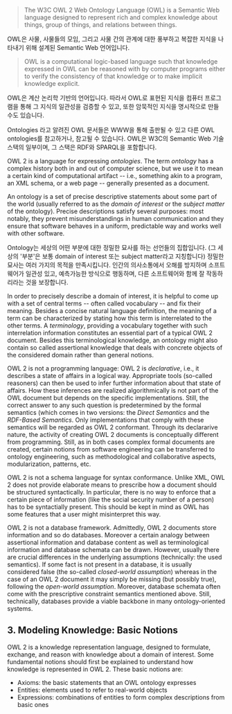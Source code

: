 > The W3C OWL 2 Web Ontology Language (OWL) is a Semantic Web language designed
> to represent rich and complex knowledge about things, group of things, and
> relations between things. 

OWL은 사물, 사물들의 모임, 그리고 사물 간의 관계에 대한 풍부하고 복잡한 지식을
나타내기 위해 설계된 Semantic Web 언어입니다. 

> OWL is a computational logic-based language such that knowledge expressed in
> OWL can be reasoned with by computer programs either to verify the consistency
> of that knowledge or to make implicit knowledge explicit. 

OWL은 계산 논리학 기반의 언어입니다. 따라서 OWL로 표현된 지식을 컴퓨터
프로그램을 통해 그 지식의 일관성을 검증할 수 있고, 또한 암묵적인 지식을
명시적으로 만들 수도 있습니다.

Ontologies 라고 알려진 OWL 문서들은 WWW을 통해 출판될 수 있고 다른 OWL
ontologies를 참고하거나, 참고될 수 있습니다. OWL은 W3C의 Semantic Web 기술
스택의 일부이며, 그 스택은 RDF와 SPARQL을 포함합니다. 

OWL 2 is a language for expressing *ontologies*. The term *ontology* has a
complex history both in and out of computer science, but we use it to mean a
certain kind of computational artifact -- i.e., something akin to a program, an
XML schema, or a web page -- generally presented as a document.

An ontology is a set of precise descriptive statements about some part of the
world (usually referred to as the *domain of interest* or the *subject matter*
of the ontology). Precise descriptions satisfy several purposes: most notably,
they prevent misunderstandings in human communication and they ensure that
software behaves in a uniform, predictable way and works well with other
software. 

Ontology는 세상의 어떤 부분에 대한 정밀한 묘사를 하는 선언들의 집합입니다. 
(그 세상의 '부분'은 보통 domain of interest 또는 subject matter라고 지칭합니다)
정밀한 묘사는 여러 가지의 목적을 만족시킵니다. 인간의 의사소통에서 오해를
방지하며 소프트웨어가 일관성 있고, 예측가능한 방식으로 행동하며, 다른
소프트웨어와 함께 잘 작동하리라는 것을 보장합니다. 

In order to precisely describe a domain of interest, it is helpful to come up
with a set of central terms -- often called vocabulary -- and fix their
meaning. Besides a concise natural language definition, the meaning of a term
can be characterized by stating how this term is interrelated to the other
terms. A *terminology*, providing a vocabulary together with such interrelation
information constitutes an essential part of a typical OWL 2 document. Besides
this terminological knowledge, an ontology might also contain so called
assertional knowledge that deals with concrete objects of the considered domain
rather than general notions.

OWL 2 is not a programming language: OWL 2 is *declarative*, i.e., it describes
a state of affairs in a logical way. Appropriate tools (so-called reasoners)
can then be used to infer further information about that state of affairs. How
these inferences are realized algorithmically is not part of the OWL document
but depends on the specific implementations. Still, the correct answer to any
such question is predetermined by the formal semantics (which comes in two
versions: the *Direct Semantics* and the *RDF-Based Semantics*. 
Only implementations that comply with these semantics will be regarded as OWL 2
conformant. Through its declararive nature, the activity of creating OWL 2
documents is conceptually different from programming. Still, as in both cases
complex formal documents are created, certain notions from software engineering
can be transferred to ontology engineering, such as methodological and
collaborative aspects, modularization, patterns, etc. 

OWL 2 is not a schema language for syntax conformance. Unlike XML, OWL 2 does
not provide elaborate means to prescribe how a document should be structured
syntactically. In particular, there is no way to enforce that a certain piece
of information (like the social security number of a person) has to be
syntactially present. This should be kept in mind as OWL has some features that
a user might misinterpret this way. 

OWL 2 is not a database framework. Admittedly, OWL 2 documents store
information and so do databases. Moreover a certain analogy between assertional
information and database content as well as terminological information and
database schemata can be drawn. However, usually there are crucial differences
in the underlying assumptions (technically: the used semantics). If some fact
is not present in a database, it is usually considered false (the so-called
*closed-world assumption*) whereas in the case of an OWL 2 document it may
simply be missing (but possibly true), following the *open-world assumption*.
Moreover, database schemata often come with the prescriptive constraint
semantics mentioned above. Still, technically, databases provide a viable
backbone in many ontology-oriented systems.

## 3. Modeling Knowledge: Basic Notions

OWL 2 is a knowledge representation language, designed to formulate, exchange, and reason with knowledge about a domain of interest. Some fundamental notions should first be explained to understand how knowledge is represented in OWL 2. These basic notions are:

* Axioms: the basic statements that an OWL ontology expresses
* Entities: elements used to refer to real-world objects
* Expressions: combinations of entities to form complex descriptions from basic ones



